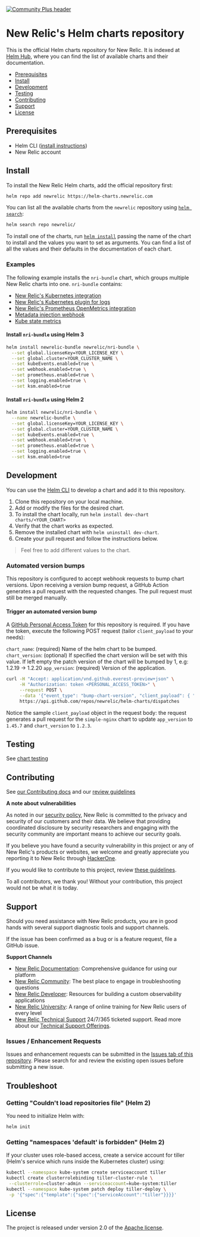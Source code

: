 [![Community Plus header](https://github.com/newrelic/opensource-website/raw/master/src/images/categories/Community_Plus.png)](https://opensource.newrelic.com/oss-category/#community-plus)

# New Relic's Helm charts repository

This is the official Helm charts repository for New Relic. It is indexed at [Helm Hub][helm-hub], where you can find the list of available charts and their documentation.

<!-- vscode-markdown-toc -->
* [Prerequisites](#Prerequisites)
* [Install](#Installthecharts)
* [Development](#Development)
* [Testing](#Testing)
* [Contributing](#Contributing)
* [Support](#Support)
* [License](#License)

<!-- vscode-markdown-toc-config
	numbering=true
	autoSave=true
	/vscode-markdown-toc-config -->
<!-- /vscode-markdown-toc -->

## <a name='Prerequisites'></a>Prerequisites

* Helm CLI ([install instructions][installing-helm])
* New Relic account

## <a name='Installthecharts'></a>Install

To install the New Relic Helm charts, add the official repository first:

```sh
helm repo add newrelic https://helm-charts.newrelic.com
```

You can list all the available charts from the `newrelic` repository using [`helm search`][helm-search]:

```sh
helm search repo newrelic/
```

To install one of the charts, run [`helm install`][helm-install] passing the name of the chart to install and the values you want to set as arguments. You can find a list of all the values and their defaults in the documentation of each chart.

### <a name='Examples'></a>Examples

The following example installs the `nri-bundle` chart, which groups multiple New Relic charts into one. `nri-bundle` contains:

- [New Relic's Kubernetes integration][newrelic-kubernetes]
- [New Relic's Kubernetes plugin for logs][newrelic-logs]
- [New Relic's Prometheus OpenMetrics integration][newrelic-prometheus]
- [Metadata injection webhook][newrelic-webhook]
- [Kube state metrics][ksm]

#### <a name='Installnri-bundleusingHelm3'></a>Install `nri-bundle` using Helm 3
```sh
helm install newrelic-bundle newrelic/nri-bundle \
  --set global.licenseKey=YOUR_LICENSE_KEY \
  --set global.cluster=YOUR_CLUSTER_NAME \
  --set kubeEvents.enabled=true \
  --set webhook.enabled=true \
  --set prometheus.enabled=true \
  --set logging.enabled=true \
  --set ksm.enabled=true
```

#### <a name='Installnri-bundleusingHelm2'></a>Install `nri-bundle` using Helm 2
```sh
helm install newrelic/nri-bundle \
  --name newrelic-bundle \
  --set global.licenseKey=YOUR_LICENSE_KEY \
  --set global.cluster=YOUR_CLUSTER_NAME \
  --set kubeEvents.enabled=true \
  --set webhook.enabled=true \
  --set prometheus.enabled=true \
  --set logging.enabled=true \
  --set ksm.enabled=true
```

## <a name='Development'></a>Development

You can use the [Helm CLI][installing-helm] to develop a chart and add it to this repository.

1. Clone this repository on your local machine.
2. Add or modify the files for the desired chart.
3. To install the chart locally, run `helm install dev-chart charts/<YOUR_CHART>`
4. Verify that the chart works as expected.
5. Remove the installed chart with `helm uninstall dev-chart`.
6. Create your pull request and follow the instructions below.

> Feel free to add different values to the chart.

### <a name='Automatedversionbumps'></a>Automated version bumps

This repository is configured to accept webhook requests to bump chart versions. Upon receiving a version bump request, a GitHub Action generates a pull request with the requested changes. The pull request must still be merged manually.

#### <a name='Triggeranautomatedversionbump'></a>Trigger an automated version bump

A [GitHub Personal Access Token][github-personal-access-token] for this repository is required. If you have the token, execute the following POST request (tailor `client_payload` to your needs):

`chart_name`: (required) Name of the helm chart to be bumped.
`chart_version`: (optional) If specified the chart version will be set with this value. If left empty the patch version of the chart will be bumped by 1, e.g: 1.2.19 -> 1.2.20
`app_version`: (required) Version of the application.

```sh
curl -H "Accept: application/vnd.github.everest-preview+json" \
     -H "Authorization: token <PERSONAL_ACCESS_TOKEN>" \
     --request POST \
     --data '{"event_type": "bump-chart-version", "client_payload": { "chart_name": "simple-nginx", "chart_version": "1.2.3", "app_version": "1.45.7"}}' \
     https://api.github.com/repos/newrelic/helm-charts/dispatches
```

Notice the sample `client_payload` object in the request body: the request generates a pull request for the `simple-nginx` chart to update `app_version` to `1.45.7` and `chart_version` to `1.2.3`.

## <a name='Testing'></a>Testing

See [chart testing](docs/chart_testing.md)

## <a name='Contributing'></a>Contributing

See [our Contributing docs](CONTRIBUTING.md) and our [review guidelines](docs/review_guidelines.md)

**A note about vulnerabilities**

As noted in our [security policy](../../security/policy), New Relic is committed to the privacy and security of our customers and their data. We believe that providing coordinated disclosure by security researchers and engaging with the security community are important means to achieve our security goals.

If you believe you have found a security vulnerability in this project or any of New Relic's products or websites, we welcome and greatly appreciate you reporting it to New Relic through [HackerOne](https://hackerone.com/newrelic).

If you would like to contribute to this project, review [these guidelines](./CONTRIBUTING.md).

To all contributors, we thank you!  Without your contribution, this project would not be what it is today.


## <a name='Support'></a>Support

Should you need assistance with New Relic products, you are in good hands with several support diagnostic tools and support channels.

If the issue has been confirmed as a bug or is a feature request, file a GitHub issue.

**Support Channels**

* [New Relic Documentation](https://docs.newrelic.com): Comprehensive guidance for using our platform
* [New Relic Community](https://discuss.newrelic.com/c/support-products-agents/new-relic-infrastructure): The best place to engage in troubleshooting questions
* [New Relic Developer](https://developer.newrelic.com/): Resources for building a custom observability applications
* [New Relic University](https://learn.newrelic.com/): A range of online training for New Relic users of every level
* [New Relic Technical Support](https://support.newrelic.com/) 24/7/365 ticketed support. Read more about our [Technical Support Offerings](https://docs.newrelic.com/docs/licenses/license-information/general-usage-licenses/support-plan).

### <a name='IssuesEnhancementRequests'></a>Issues / Enhancement Requests

Issues and enhancement requests can be submitted in the [Issues tab of this repository](../../issues). Please search for and review the existing open issues before submitting a new issue.

## <a name='Troubleshoot'></a>Troubleshoot

### <a name='TroubleshootCannotLoadRepos'></a>Getting "Couldn't load repositories file" (Helm 2)

You need to initialize Helm with:
```sh
helm init
```

### <a name='TroubleshootCannotLoadRepos'></a>Getting "namespaces 'default' is forbidden" (Helm 2)

If your cluster uses role-based access, create a service account for tiller (Helm's service which runs inside the Kubernetes cluster) using:
```sh
kubectl --namespace kube-system create serviceaccount tiller
kubectl create clusterrolebinding tiller-cluster-rule \
 --clusterrole=cluster-admin --serviceaccount=kube-system:tiller
kubectl --namespace kube-system patch deploy tiller-deploy \
 -p '{"spec":{"template":{"spec":{"serviceAccount":"tiller"}}}}'
```

## <a name='License'></a>License

The project is released under version 2.0 of the [Apache license](http://www.apache.org/licenses/LICENSE-2.0).

[helm-hub]: https://artifacthub.io/packages/search?repo=newrelic
[helm-search]: https://helm.sh/docs/intro/using_helm/#helm-search-finding-charts
[helm-install]: https://helm.sh/docs/intro/using_helm/#helm-install-installing-a-package
[newrelic-kubernetes]: https://docs.newrelic.com/docs/integrations/kubernetes-integration/get-started/introduction-kubernetes-integration
[newrelic-webhook]: https://docs.newrelic.com/docs/integrations/kubernetes-integration/link-your-applications/link-your-applications-kubernetes
[newrelic-prometheus]: https://docs.newrelic.com/docs/integrations/prometheus-integrations/get-started/new-relic-prometheus-openmetrics-integration-kubernetes
[newrelic-logs]: https://docs.newrelic.com/docs/logs/enable-logs/enable-logs/kubernetes-plugin-logs
[ksm]: https://github.com/kubernetes/kube-state-metrics
[installing-helm]: https://helm.sh/docs/intro/install/
[github-personal-access-token]: https://help.github.com/en/github/authenticating-to-github/creating-a-personal-access-token-for-the-command-line
